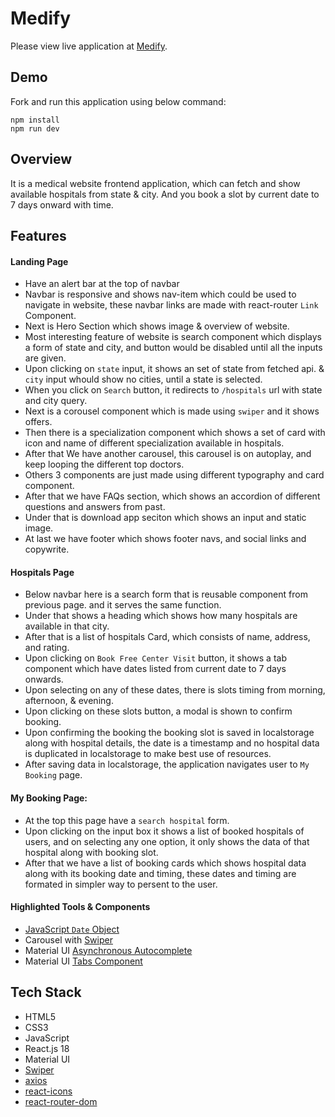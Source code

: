 
# Medify

Please view live application at [Medify](https://medify-dun.vercel.app/).

## Demo 

Fork and run this application using below command: 

```
npm install
npm run dev
```

## Overview
 
It is a medical website frontend application, which can fetch and show available hospitals from state & city. And you book a slot by current date to 7 days onward with time.

## Features

#### Landing Page

* Have an alert bar at the top of navbar
* Navbar is responsive and shows nav-item which could be used to navigate in website, these navbar links are made with react-router `Link` Component.
* Next is Hero Section which shows image & overview of website.
* Most interesting feature of website is search component which displays a form of state and city, and button would be disabled until all the inputs are given.
* Upon clicking on `state` input, it shows an set of state from fetched api. & `city` input whould show no cities, until a state is selected.
* When you click on `Search` button, it redirects to `/hospitals` url with state and city query.
* Next is a corousel component which is made using `swiper` and it shows offers.
* Then there is a specialization component which shows a set of card with icon and name of different specialization available in hospitals.
* After that We have another carousel, this carousel is on autoplay, and keep looping the different top doctors.
* Others 3 components are just made using different typography and card component.
* After that we have FAQs section, which shows an accordion of different questions and answers from past.
* Under that is download app seciton which shows an input and static image.
* At last we have footer which shows footer navs, and social links and copywrite.

#### Hospitals Page

* Below navbar here is a search form that is reusable component from previous page. and it serves the same function.
* Under that shows a heading which shows how many hospitals are available in that city.
* After that is a list of hospitals Card, which consists of name, address, and rating.
* Upon clicking on `Book Free Center Visit` button, it shows a tab component which have dates listed from current date to 7 days onwards.
* Upon selecting on any of these dates, there is slots timing from morning, afternoon, & evening.
* Upon clicking on these slots button, a modal is shown to confirm booking. 
* Upon confirming the booking the booking slot is saved in localstorage along with hospital details, the date is a timestamp and no hospital data is duplicated in localstorage to make best use of resources.
* After saving data in localstorage, the application navigates user to `My Booking` page.

#### My Booking Page:

* At the top this page have a `search hospital` form.
* Upon clicking on the input box it shows a list of booked hospitals of users, and on selecting any one option, it only shows the data of that hospital along with booking slot.
* After that we have a list of booking cards which shows hospital data along with its booking date and timing, these dates and timing are formated in simpler way to persent to the user.

#### Highlighted Tools & Components

* [JavaScript `Date` Object](https://developer.mozilla.org/en-US/docs/Web/JavaScript/Reference/Global_Objects/Date)
* Carousel with [Swiper](https://swiperjs.com/)
* Material UI [Asynchronous Autocomplete](https://mui.com/material-ui/react-autocomplete/#asynchronous-requests)
* Material UI [Tabs Component](https://mui.com/material-ui/react-tabs/)

## Tech Stack

* HTML5
* CSS3
* JavaScript
* React.js 18
* Material UI 
* [Swiper](https://swiperjs.com/)
* [axios](https://www.npmjs.com/package/axios)
* [react-icons](https://react-icons.github.io/react-icons/)
* [react-router-dom](https://www.npmjs.com/package/react-router-dom)
